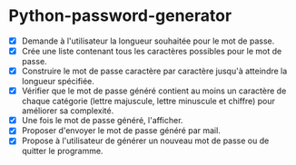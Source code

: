 # Python-password-generator

- [x] Demande à l'utilisateur la longueur souhaitée pour le mot de passe.
- [x] Crée une liste contenant tous les caractères possibles pour le mot de passe. 
- [x] Construire le mot de passe caractère par caractère jusqu'à atteindre la longueur spécifiée.
- [x] Vérifier que le mot de passe généré contient au moins un caractère de chaque catégorie (lettre majuscule, lettre minuscule et chiffre) pour améliorer sa complexité.
- [x] Une fois le mot de passe généré, l'afficher.
- [x] Proposer d'envoyer le mot de passe généré par mail.
- [x] Propose à l'utilisateur de générer un nouveau mot de passe ou de quitter le programme.
